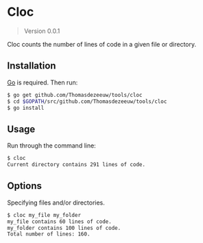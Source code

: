# Cloc

> Version 0.0.1

Cloc counts the number of lines of code in a given file or directory.

## Installation

[Go](http://golang.org/) is required. Then run:

```bash
$ go get github.com/Thomasdezeeuw/tools/cloc
$ cd $GOPATH/src/github.com/Thomasdezeeuw/tools/cloc
$ go install
```

## Usage

Run through the command line:

```bash
$ cloc
Current directory contains 291 lines of code.
```

## Options

Specifying files and/or directories.

```bash
$ cloc my_file my_folder
my_file contains 60 lines of code.
my_folder contains 100 lines of code.
Total number of lines: 160.
```
